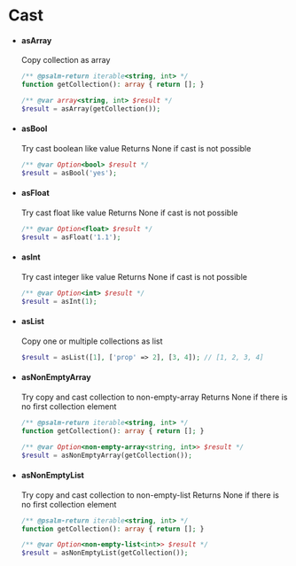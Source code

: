 # Cast
- #### asArray
  Copy collection as array

  ```php
  /** @psalm-return iterable<string, int> */
  function getCollection(): array { return []; }
  
  /** @var array<string, int> $result */
  $result = asArray(getCollection());
  ```

- #### asBool
  Try cast boolean like value
  Returns None if cast is not possible
  
  ```php
  /** @var Option<bool> $result */
  $result = asBool('yes');
  ```

- #### asFloat
  Try cast float like value
  Returns None if cast is not possible

  ```php
  /** @var Option<float> $result */
  $result = asFloat('1.1');
  ```

- #### asInt
  Try cast integer like value
  Returns None if cast is not possible

  ```php
  /** @var Option<int> $result */
  $result = asInt(1);
  ```

- #### asList
  Copy one or multiple collections as list

  ```php
  $result = asList([1], ['prop' => 2], [3, 4]); // [1, 2, 3, 4]
  ```

- #### asNonEmptyArray
  Try copy and cast collection to non-empty-array
  Returns None if there is no first collection element

  ```php
  /** @psalm-return iterable<string, int> */
  function getCollection(): array { return []; }

  /** @var Option<non-empty-array<string, int>> $result */
  $result = asNonEmptyArray(getCollection());
  ```

- #### asNonEmptyList
  Try copy and cast collection to non-empty-list
  Returns None if there is no first collection element

  ```php
  /** @psalm-return iterable<string, int> */
  function getCollection(): array { return []; }

  /** @var Option<non-empty-list<int>> $result */
  $result = asNonEmptyList(getCollection());
  ```
